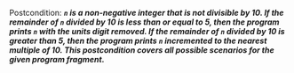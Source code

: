 Postcondition: ***`n` is a non-negative integer that is not divisible by 10. If the remainder of `n` divided by 10 is less than or equal to 5, then the program prints `n` with the units digit removed. If the remainder of `n` divided by 10 is greater than 5, then the program prints `n` incremented to the nearest multiple of 10. This postcondition covers all possible scenarios for the given program fragment.***
